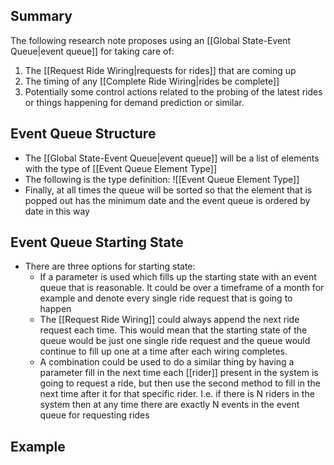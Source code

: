 ## Summary

The following research note proposes using an [[Global State-Event Queue|event queue]] for taking care of:

1. The [[Request Ride Wiring|requests for rides]] that are coming up
2. The timing of any [[Complete Ride Wiring|rides be complete]]
3. Potentially some control actions related to the probing of the latest rides or things happening for demand prediction or similar.

## Event Queue Structure

- The [[Global State-Event Queue|event queue]] will be a list of elements with the type of [[Event Queue Element Type]]
- The following is the type definition:
![[Event Queue Element Type]]
- Finally, at all times the queue will be sorted so that the element that is popped out has the minimum date and the event queue is ordered by date in this way
## Event Queue Starting State

- There are three options for starting state:
	- If a parameter is used which fills up the starting state with an event queue that is reasonable. It could be over a timeframe of a month for example and denote every single ride request that is going to happen
	- The [[Request Ride Wiring]] could always append the next ride request each time. This would mean that the starting state of the queue would be just one single ride request and the queue would continue to fill up one at a time after each wiring completes.
	- A combination could be used to do a similar thing by having a parameter fill in the next time each [[rider]] present in the system is going to request a ride, but then use the second method to fill in the next time after it for that specific rider. I.e. if there is N riders in the system then at any time there are exactly N events in the event queue for requesting rides
## Example